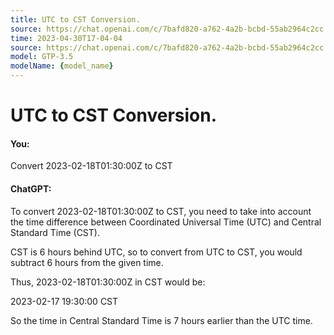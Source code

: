 ```yaml
---
title: UTC to CST Conversion.
source: https://chat.openai.com/c/7bafd820-a762-4a2b-bcbd-55ab2964c2cc
time: 2023-04-30T17-04-04
source: https://chat.openai.com/c/7bafd820-a762-4a2b-bcbd-55ab2964c2cc
model: GTP-3.5
modelName: {model_name}
---
```


# UTC to CST Conversion.

#### You:
Convert 2023-02-18T01:30:00Z to CST

#### ChatGPT:
To convert 2023-02-18T01:30:00Z to CST, you need to take into account the time difference between Coordinated Universal Time (UTC) and Central Standard Time (CST).

CST is 6 hours behind UTC, so to convert from UTC to CST, you would subtract 6 hours from the given time.

Thus, 2023-02-18T01:30:00Z in CST would be:

2023-02-17 19:30:00 CST

So the time in Central Standard Time is 7 hours earlier than the UTC time.
